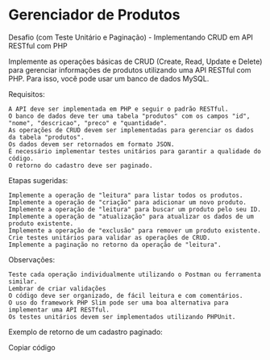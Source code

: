 # Gerenciador de Produtos
Desafio (com Teste Unitário e Paginação) - Implementando CRUD em API RESTful com PHP

Implemente as operações básicas de CRUD (Create, Read, Update e Delete) para gerenciar informações de produtos utilizando uma API RESTful com PHP. Para isso, você pode usar um banco de dados MySQL.

Requisitos:

    A API deve ser implementada em PHP e seguir o padrão RESTful.
    O banco de dados deve ter uma tabela "produtos" com os campos "id", "nome", "descricao", "preco" e "quantidade".
    As operações de CRUD devem ser implementadas para gerenciar os dados da tabela "produtos".
    Os dados devem ser retornados em formato JSON.
    É necessário implementar testes unitários para garantir a qualidade do código.
    O retorno do cadastro deve ser paginado.

Etapas sugeridas:

    Implemente a operação de "leitura" para listar todos os produtos.
    Implemente a operação de "criação" para adicionar um novo produto.
    Implemente a operação de "leitura" para buscar um produto pelo seu ID.
    Implemente a operação de "atualização" para atualizar os dados de um produto existente.
    Implemente a operação de "exclusão" para remover um produto existente.
    Crie testes unitários para validar as operações de CRUD.
    Implemente a paginação no retorno da operação de "leitura".

Observações:

    Teste cada operação individualmente utilizando o Postman ou ferramenta similar.
    Lembrar de criar validações
    O código deve ser organizado, de fácil leitura e com comentários.
    O uso do framework PHP Slim pode ser uma boa alternativa para implementar uma API RESTful.
    Os testes unitários devem ser implementados utilizando PHPUnit.

Exemplo de retorno de um cadastro paginado:

Copiar código
<script>{
    "pagina_atual": 1,
    "total_paginas": 5,
    "total_registros": 25,
    "registros_por_pagina": 5,
    "registros": [
        {
            "id": 1,
            "nome": "Produto 1",
            "descricao": "Descrição do produto 1",
            "preco": 10.99,
            "quantidade": 100
        },
        {
            "id": 2,
            "nome": "Produto 2",
            "descricao": "Descrição do produto 2",
            "preco": 20.99,
            "quantidade": 200
        }
	    </script>
	


